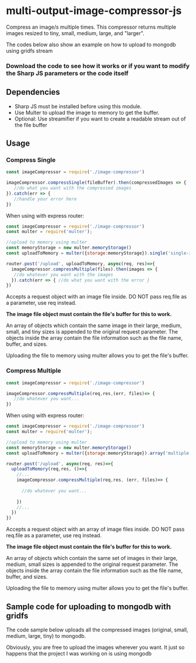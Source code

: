 # multi-output-image-compressor-js
Compress an image/s multiple times. This compressor returns multiple images resized to tiny, small, medium, large, and "larger". 

The codes below also show an example on how to upload to mongodb using gridfs stream

### Download the code to see how it works or if you want to modify the Sharp JS parameters or the code itself

## Dependencies

- Sharp JS must be installed before using this module.
- Use Multer to upload the image to memory to get the buffer.
- Optional: Use streamifier if you want to create a readable stream out of the file buffer

## Usage
### __Compress Single__
```javascript
const imageCompressor = require('./image-compressor')

imageCompressor.compressSingle(fileBuffer).then(compressedImages => {
   //do what you want with the compressed images
}).catch(err => {
   //handle your error here
})
```

When using with express router:
```javascript
const imageCompressor = require('./image-compressor')
const multer = require('multer');

//upload to memory using multer
const memoryStorage = new multer.memoryStorage()
const uploadToMemory = multer({storage:memoryStorage}).single('single-image')

router.post('/upload', uploadToMemory, async(req, res)=>{ 
  imageCompressor.compressMultiple(files).then(images => {
   //do whatever you want with the images
  }).catch(err => { //do what you want with the error }
})

```
Accepts a request object with an image file inside. DO NOT pass req.file as a parameter, use req instead.

__The image file object must contain the file's buffer for this to work.__

An array of objects which contain the same image in their large, medium, small, and tiny sizes is appended to the original request parameter. The objects inside the array contain the file information such as the file name, buffer, and sizes.

Uploading the file to memory using multer allows you to get the file's buffer.


### __Compress Multiple__
```javascript
const imageCompressor = require('./image-compressor')

imageCompressor.compressMultiple(req,res,(err, files)=> {
   //do whatever you want...
})
```

When using with express router:
```javascript
const imageCompressor = require('./image-compressor')
const multer = require('multer');

//upload to memory using multer
const memoryStorage = new multer.memoryStorage()
const uploadToMemory = multer({storage:memoryStorage}).array('multiple-images', 10)

router.post('/upload', async(req, res)=>{ 
  uploadToMemory(req,res, ()=>{
    //...
    imageCompressor.compressMultiple(req,res, (err, files)=> {
    
      //do whatever you want...
      
    })
    //...
  })  
})

```
Accepts a request object with an array of image files inside. DO NOT pass req.file as a parameter, use req instead.

__The image file object must contain the file's buffer for this to work.__

An array of objects which contain the same set of images in their large, medium, small sizes is appended to the original request parameter. The objects inside the array contain the file information such as the file name, buffer, and sizes.

Uploading the file to memory using multer allows you to get the file's buffer.


## Sample code for uploading to mongodb with gridfs
The code sample below uploads all the compressed images (original, small, medium, large, tiny) to mongodb.

Obviously, you are free to upload the images wherever you want. It just so happens that the project I was working on is using mongodb
```javascript

```

